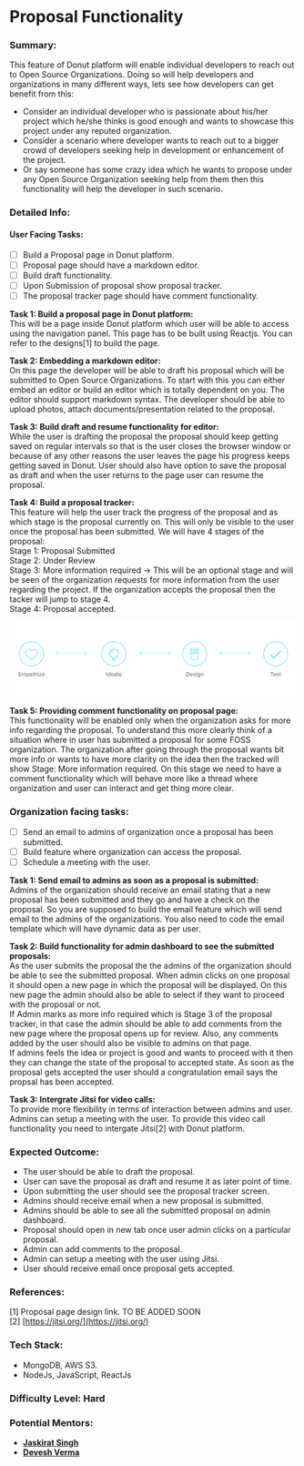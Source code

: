 # Proposal Functionality

### **Summary:**

This feature of Donut platform will enable individual developers to reach out to Open Source Organizations. Doing so will help developers and organizations in many different ways, lets see how developers can get benefit from this:

*  Consider an individual developer who is passionate about his/her project which he/she thinks is good enough and wants to showcase this project under any reputed organization.
* Consider a scenario where developer wants to reach out to a bigger crowd of developers seeking help in development or enhancement of the project.
* Or say someone has some crazy idea which he wants to propose under any Open Source Organization seeking help from them then this functionality will help the developer in such scenario.

### **Detailed Info:**

#### User Facing Tasks:

* [ ] Build a Proposal page in Donut platform.
* [ ] Proposal page should have a markdown editor.
* [ ] Build draft functionality.
* [ ] Upon Submission of proposal show proposal tracker.
* [ ] The proposal tracker page should have comment functionality.

**Task 1: Build a proposal page in Donut platform:**  
This will be a page inside Donut platform which user will be able to access using the navigation panel. This page has to be built using Reactjs. You can refer to the designs\[1\] to build the page.

**Task 2: Embedding a markdown editor:**  
On this page the developer will be able to draft his proposal which will be submitted to Open Source Organizations. To start with this you can either embed an editor or build an editor which is totally dependent on you. The editor should support markdown syntax. The developer should be able to upload photos, attach documents/presentation related to the proposal.

**Task 3: Build draft and resume functionality for editor:**  
While the user is drafting the proposal the proposal should keep getting saved on regular intervals so that is the user closes the browser window or because of any other reasons the user leaves the page his progress keeps getting saved in Donut. User should also have option to save the proposal as draft and when the user returns to the page user can resume the proposal.

**Task 4: Build a proposal tracker:**  
This feature will help the user track the progress of the proposal and as which stage is the proposal currently on. This will only be visible to the user once the proposal has been submitted. We will have 4 stages of the proposal:  
Stage 1: Proposal Submitted  
Stage 2: Under Review  
Stage 3: More information required -&gt; This will be an optional stage and will be seen of the organization requests for more information from the user regarding the project. If the organization accepts the proposal then the tacker will jump to stage 4.  
Stage 4: Proposal accepted.

![Sample Image for proposal tracker](../../../../.gitbook/assets/assets_-lsv46f7uzuvdedvews0_-ltflz2mqkow25nhe1al_-ltfm3no_hb7me2lxeku_artboard-1.jpg)

**Task 5: Providing comment functionality on proposal page:**  
This functionality will be enabled only when the organization asks for more info regarding the proposal. To understand this more clearly think of a situation where in user has submitted a proposal for some FOSS organization. The organization after going through the proposal wants bit more info or wants to have more clarity on the idea then the tracked will show Stage: More information required. On this stage we need to have a comment functionality which will behave more like a thread where organization and user can interact and get thing more clear.

### Organization facing tasks:

* [ ] Send an email to admins of organization once a proposal has been submitted.
* [ ] Build feature where organization can access the proposal.
* [ ] Schedule a meeting with the user.

**Task 1: Send email to admins as soon as a proposal is submitted:**  
Admins of the organization should receive an email stating that a new proposal has been submitted and they go and have a check on the proposal. So you are supposed to build the email feature which will send email to the admins of the organizations. You also need to code the email template which will have dynamic data as per user.

**Task 2: Build functionality for admin dashboard to see the submitted proposals:**  
As the user submits the proposal the the admins of the organization should be able to see the submitted proposal. When admin clicks on one proposal it should open a new page in which the proposal will be displayed.  On this new page the admin should also be able to select if they want to proceed with the proposal or not.   
If Admin marks as more info required which is Stage 3 of the proposal tracker, in that case the admin should be able to add comments from the new page where the proposal opens up for review. Also, any comments added by the user should also be visible to admins on that page.  
If admins feels the idea or project is good and wants to proceed with it then they can change the state of the proposal to accepted state. As soon as the proposal gets accepted the user should a congratulation email says the propsal has been accepted.

**Task 3: Intergrate Jitsi for video calls:**  
To provide more flexibility in terms of interaction between admins and user. Admins can setup a meeting with the user. To provide this video call functionality you need to intergate Jitsi\[2\] with Donut platform.

### **Expected Outcome:**

* The user should be able to draft the proposal.
* User can save the proposal as draft and resume it as later point of time.
* Upon submitting the user should see the proposal tracker screen.
* Admins should receive email when a new proposal is submitted.
* Admins should be able to see all the submitted proposal on admin dashboard.
* Proposal should open in new tab once user admin clicks on a particular proposal.
* Admin can add comments to the proposal.
* Admin can setup a meeting with the user using Jitsi.
* User should receive email once proposal gets accepted.

### **References:**

\[1\] Proposal page design link.       TO BE ADDED SOON  
\[2\] [https://jitsi.org/](https://jitsi.org/)

### Tech Stack:

* MongoDB, AWS S3.
* NodeJs, JavaScript, ReactJs

### **Difficulty Level:**   Hard

### **Potential Mentors:** 

* [**Jaskirat Singh**](https://github.com/jaskirat2000)  
* [**Devesh Verma**](https://github.com/devesh-verma)

